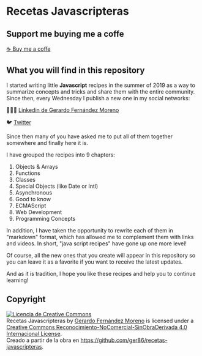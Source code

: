 # Recetas Javascripteras

## Support me buying me a coffe

[☕️ Buy me a coffe](https://www.buymeacoffee.com/latteandcode)

## What you will find in this repository

I started writing little **Javascript** recipes in the summer of 2019 as a way to summarize concepts and tricks and share them with the entire community. Since then, every Wednesday I publish a new one in my social networks:

🧑🏼‍💻 [Linkedin de Gerardo Fernández Moreno](https://www.linkedin.com/in/gerardofernandezmoreno/)

🐦 [Twitter](https://twitter.com/latteandcode)

Since then many of you have asked me to put all of them together somewhere and finally here it is.

I have grouped the recipes into 9 chapters:

1. Objects & Arrays
2. Functions
3. Classes
4. Special Objects (like Date or Intl)
5. Asynchronous
6. Good to know
7. ECMAScript
8. Web Development
9. Programming Concepts

In addition, I have taken the opportunity to rewrite each of them in "markdown" format, which has allowed me to complement them with links and videos. In short, "java script recipes" have gone up one more level!

Of course, all the new ones that you create will appear in this repository so you can leave it as a favorite if you want to receive the latest updates.

And as it is tradition, I hope you like these recipes and help you to continue learning!

## Copyright

<a rel="license" href="http://creativecommons.org/licenses/by-nc-nd/4.0/"><img alt="Licencia de Creative Commons" style="border-width:0" src="https://i.creativecommons.org/l/by-nc-nd/4.0/88x31.png" /></a><br /><span xmlns:dct="http://purl.org/dc/terms/" href="http://purl.org/dc/dcmitype/Text" property="dct:title" rel="dct:type">Recetas Javascripteras</span> by <a xmlns:cc="http://creativecommons.org/ns#" href="https://github.com/ger86/recetas-javascripteras" property="cc:attributionName" rel="cc:attributionURL">Gerardo Fernández Moreno</a> is licensed under a <a rel="license" href="http://creativecommons.org/licenses/by-nc-nd/4.0/">Creative Commons Reconocimiento-NoComercial-SinObraDerivada 4.0 Internacional License</a>.<br />Creado a partir de la obra en <a xmlns:dct="http://purl.org/dc/terms/" href="https://github.com/ger86/recetas-javascripteras" rel="dct:source">https://github.com/ger86/recetas-javascripteras</a>.